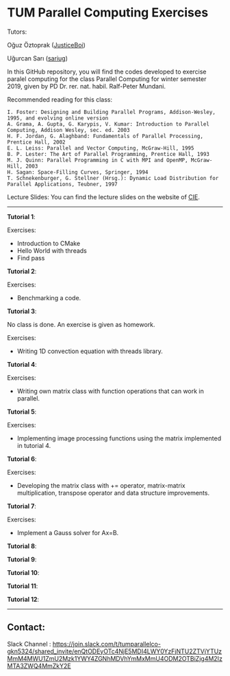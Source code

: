 # TUM Parallel Computing Exercises 



Tutors:

Oğuz Öztoprak ([JusticeBoi](https://github.com/JusticeBoi))

Uğurcan Sarı ([sariug](https://github.com/sariug))


In this GitHub repository, you will find the codes developed to exercise paralel computing for the class Parallel Computing for winter semester 2019, given by PD Dr. rer. nat. habil. Ralf-Peter Mundani.

Recommended reading for this class:

    I. Foster: Designing and Building Parallel Programs, Addison-Wesley, 1995, and evolving online version
    A. Grama, A. Gupta, G. Karypis, V. Kumar: Introduction to Parallel Computing, Addison Wesley, sec. ed. 2003
    H. F. Jordan, G. Alaghband: Fundamentals of Parallel Processing, Prentice Hall, 2002
    E. L. Leiss: Parallel and Vector Computing, McGraw-Hill, 1995
    B. P. Lester: The Art of Parallel Programming, Prentice Hall, 1993
    M. J. Quinn: Parallel Programming in C with MPI and OpenMP, McGraw-Hill, 2003
    H. Sagan: Space-Filling Curves, Springer, 1994
    T. Schnekenburger, G. Stellner (Hrsg.): Dynamic Load Distribution for Parallel Applications, Teubner, 1997

Lecture Slides: You can find the lecture slides on the website of [CIE](https://www.cie.bgu.tum.de/de/lehre/parallel-computing).

***

**Tutorial 1**:

Exercises:
- Introduction to CMake
- Hello World with threads
- Find pass 

**Tutorial 2**:

Exercises:
- Benchmarking a code.

**Tutorial 3**:

No class is done. An exercise is given as homework.

Exercises:
- Writing 1D convection equation with threads library.


**Tutorial 4**:

Exercises:
- Writing own matrix class with function operations that can work in parallel.


**Tutorial 5**:

Exercises:
- Implementing image processing functions using the matrix implemented in tutorial 4.

**Tutorial 6**:

Exercises:
- Developing the matrix class with += operator, matrix-matrix multiplication, transpose operator and data structure improvements.

**Tutorial 7**:

Exercises:
- Implement a Gauss solver for Ax=B.

**Tutorial 8**:

**Tutorial 9**:

**Tutorial 10**:

**Tutorial 11**:

**Tutorial 12**:


*** 
## Contact:

Slack Channel : https://join.slack.com/t/tumparallelco-gkn5324/shared_invite/enQtODEyOTc4NjE5MDI4LWY0YzFjNTU2ZTVjYTUzMmM4MWU1ZmU2Mzk1YWY4ZGNhMDVhYmMxMmU4ODM2OTBiZjg4M2IzMTA3ZWQ4MmZkY2E

